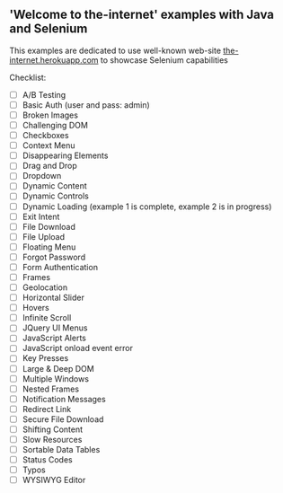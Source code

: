 ## 'Welcome to the-internet' examples with Java and Selenium

This examples are dedicated to use well-known web-site [the-internet.herokuapp.com](http://the-internet.herokuapp.com/) to showcase Selenium capabilities

Checklist:
* [ ] A/B Testing
* [ ] Basic Auth (user and pass: admin)
* [ ] Broken Images
* [ ] Challenging DOM
* [ ] Checkboxes
* [ ] Context Menu
* [ ] Disappearing Elements
* [ ] Drag and Drop
* [ ] Dropdown
* [ ] Dynamic Content
* [ ] Dynamic Controls
* [ ] Dynamic Loading (example 1 is complete, example 2 is in progress)
* [ ] Exit Intent
* [ ] File Download
* [ ] File Upload
* [ ] Floating Menu
* [ ] Forgot Password
* [ ] Form Authentication
* [ ] Frames
* [ ] Geolocation
* [ ] Horizontal Slider
* [ ] Hovers
* [ ] Infinite Scroll
* [ ] JQuery UI Menus
* [ ] JavaScript Alerts
* [ ] JavaScript onload event error
* [ ] Key Presses
* [ ] Large & Deep DOM
* [ ] Multiple Windows
* [ ] Nested Frames
* [ ] Notification Messages
* [ ] Redirect Link
* [ ] Secure File Download
* [ ] Shifting Content
* [ ] Slow Resources
* [ ] Sortable Data Tables
* [ ] Status Codes
* [ ] Typos
* [ ] WYSIWYG Editor
